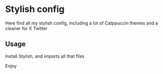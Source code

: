 # Stylish config

Here find all my stylish config, including a lot of Catppuccin themes and a cleaner for X Twitter

## Usage

Install Stylish, and imports all that files

Enjoy



